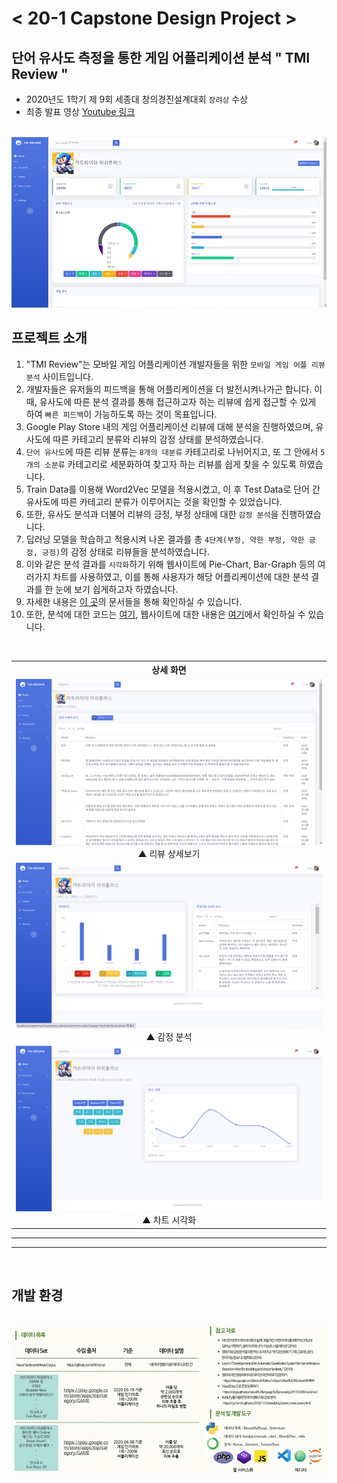 # < 20-1 Capstone Design Project >

## 단어 유사도 측정을 통한 게임 어플리케이션 분석 " TMI Review "

- 2020년도 1학기 제 9회 세종대 창의경진설계대회 `장려상` 수상
- 최종 발표 영상 <a href="https://youtu.be/VK112fAfW9A">Youtube 링크</a>

<br>

<img src="./reference_image/main.png">



<br>

## 프로젝트 소개
1. "TMI Review"는 모바일 게임 어플리케이션 개발자들을 위한 `모바일 게임 어플 리뷰 분석` 사이트입니다.
2. 개발자들은 유저들의 피드백을 통해 어플리케이션을 더 발전시켜나가곤 합니다. 이때, 유사도에 따른 분석 결과를 통해 접근하고자 하는 리뷰에 쉽게 접근할 수 있게 하여 `빠른 피드백`이 가능하도록 하는 것이 목표입니다.
3. Google Play Store 내의 게임 어플리케이션 리뷰에 대해 분석을 진행하였으며, 유사도에 따른 카테고리 분류와 리뷰의 감정 상태를 분석하였습니다.
4. `단어 유사도`에 따른 리뷰 분류는 `8개의 대분류` 카테고리로 나뉘어지고, 또 그 안에서 `5개의 소분류` 카테고리로 세분화하여 찾고자 하는 리뷰를 쉽게 찾을 수 있도록 하였습니다.
5. Train Data를 이용해 Word2Vec 모델을 적용시켰고, 이 후 Test Data로 단어 간 유사도에 따른 카테고리 분류가 이루어지는 것을 확인할 수 있었습니다.
6. 또한, 유사도 분석과 더불어 리뷰의 긍정, 부정 상태에 대한 `감정 분석`을 진행하였습니다.
7. 딥러닝 모델을 학습하고 적용시켜 나온 결과를 총 `4단계(부정, 약한 부정, 약한 긍정, 긍정)`의 감정 상태로 리뷰들을 분석하였습니다.
8. 이와 같은 분석 결과를 `시각화`하기 위해 웹사이트에 Pie-Chart, Bar-Graph 등의 여러가지 차트를 사용하였고, 이를 통해 사용자가 해당 어플리케이션에 대한 분석 결과를 한 눈에 보기 쉽게하고자 하였습니다.
9. 자세한 내용은 <a href="/Documents">이 곳</a>의 문서들을 통해 확인하실 수 있습니다.
10. 또한, 분석에 대한 코드는 <a href="/reviewAnalysis">여기</a>, 웹사이트에 대한 내용은 <a href="/TMI_Review">여기</a>에서 확인하실 수 있습니다.


<br>


<table style="text-align:center;">
    <tr>
        <th>상세 화면</th>
        <!-- <th>감정 분석</th>
        <th>차트 시각화</th> -->
    </tr>
    <tr>
        <td>
        <img src="./reference_image/table.png">
        <br>▲ 리뷰 상세보기
        </td>
    </tr>
    <tr>
        <td>
        <img src="./reference_image/emotion.png">
        <br>▲ 감정 분석
        </td>
    </tr>
    <tr>
        <td>
        <img src="./reference_image/chart.png">
        <br>▲ 차트 시각화
        </td>
    </tr>

</table>

<hr><hr>
<br>

## 개발 환경

<br>

<img src="./reference_image/information1.png">
